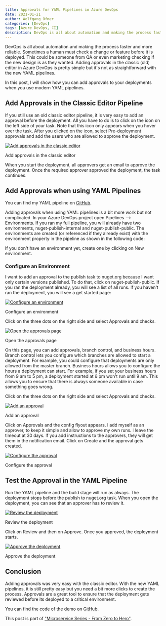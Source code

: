 ```yaml
---
title: Approvals for YAML Pipelines in Azure DevOps
date: 2021-01-21
author: Wolfgang Ofner
categories: [DevOps]
tags: [Azure DevOps, CI]
description: DevOps is all about automation and making the process faster and more reliable. Adding approvals in the classic (old) editor in Azure DevOps is pretty simple but it's not as straightforward with the new YAML pipelines.
---
```


DevOps is all about automation and making the process faster and more reliable. Sometimes a human must check a change or feature before it is deployed. This could be someone from QA or even marketing checking if the new design is as they wanted. Adding approvals in the classic (old) editor in Azure DevOps is pretty simple but it's not as straightforward with the new YAML pipelines.

In this post, I will show how you can add approvals to your deployments when you use modern YAML pipelines.

## Add Approvals in the Classic Editor Pipeline

If you still use an old classic editor pipeline, it is very easy to add an approval before the deployment. All you have to do is to click on the icon on the left side of your task. Note that this icon only appears when you hover over the task. After you clicked on the icon, select Pre-deployment approvals and add the users who are allowed to approve the deployment. 

<div class="col-12 col-sm-10 aligncenter">
  <a href="/assets/img/posts/2021/01/Add-approvals-in-the-classic-editor.jpg"><img loading="lazy" src="/assets/img/posts/2021/01/Add-approvals-in-the-classic-editor.jpg" alt="Add approvals in the classic editor" /></a>
  
  <p>
   Add approvals in the classic editor
  </p>
</div>

When you start the deployment, all approvers get an email to approve the deployment. Once the required approver approved the deployment, the task continues. 

## Add Approvals when using YAML Pipelines

You can find my YAML pipeline on <a href="https://github.com/WolfgangOfner/MicroserviceDemo/blob/master/Nuget/pipelines/Nuget-CI-CD.yml" target="_blank" rel="noopener noreferrer">GitHub</a>.

Adding approvals when using YAML pipelines is a bit more work but not complicated. In your Azure DevOps project open Pipelines --> Environments. If you ran my full pipeline, you will already have two environments, nuget-publish-internal and nuget-publish-public. The environments are created (or referenced if they already exist) with the environment property in the pipeline as shown in the following code:

<script src="https://gist.github.com/WolfgangOfner/1d25db75360db6d916939f213340677e.js"></script>

If you don't have an environment yet, create one by clicking on New environment.

### Configure an Environment

I want to add an approval to the publish task to nuget.org because I want only certain versions published. To do that, click on nuget-publish-public. If you ran the deployment already, you will see a list of all runs. If you haven't ran the deployment, you will see a get started page:

<div class="col-12 col-sm-10 aligncenter">
  <a href="/assets/img/posts/2021/01/Configure-an-environment.jpg"><img loading="lazy" src="/assets/img/posts/2021/01/Configure-an-environment.jpg" alt="Configure an environment" /></a>
  
  <p>
   Configure an environment
  </p>
</div>

Click on the three dots on the right side and select Approvals and checks.

<div class="col-12 col-sm-10 aligncenter">
  <a href="/assets/img/posts/2021/01/Open-the-approvals-page.jpg"><img loading="lazy" src="/assets/img/posts/2021/01/Open-the-approvals-page.jpg" alt="Open the approvals page" /></a>
  
  <p>
   Open the approvals page
  </p>
</div>

On this page, you can add approvals, branch control, and business hours. Branch control lets you configure which branches are allowed to start a deployment. For example, you could configure that deployments are only allowed from the master branch. Business hours allows you to configure the hours a deployment can start. For example, if you set your business hours from 9 am to 5 pm, a deployment started at 6 pm won't run until 9 am. This allows you to ensure that there is always someone available in case something goes wrong.

Click on the three dots on the right side and select Approvals and checks.

<div class="col-12 col-sm-10 aligncenter">
  <a href="/assets/img/posts/2021/01/Add-an-approval.jpg"><img loading="lazy" src="/assets/img/posts/2021/01/Add-an-approval.jpg" alt="Add an approval" /></a>
  
  <p>
   Add an approval
  </p>
</div>

Click on Approvals and the config flyout appears. I add myself as an approver, to keep it simple and allow to approve my own runs. I leave the timeout at 30 days. If you add instructions to the approvers, they will get them in the notification email. Click on Create and the approval gets created.

<div class="col-12 col-sm-10 aligncenter">
  <a href="/assets/img/posts/2021/01/Configure-the-approval.jpg"><img loading="lazy" src="/assets/img/posts/2021/01/Configure-the-approval.jpg" alt="Configure the approval" /></a>
  
  <p>
   Configure the approval
  </p>
</div>

## Test the Approval in the YAML Pipeline

Run the YAML pipeline and the build stage will run as always. The deployment stops before the publish to nuget.org task. When you open the deployment, you can see that an approver has to review it.

<div class="col-12 col-sm-10 aligncenter">
  <a href="/assets/img/posts/2021/01/Review-the-deployment.jpg"><img loading="lazy" src="/assets/img/posts/2021/01/Review-the-deployment.jpg" alt="Review the deployment" /></a>
  
  <p>
   Review the deployment
  </p>
</div>

Click on Review and then on Approve. Once you approved, the deployment starts.

<div class="col-12 col-sm-10 aligncenter">
  <a href="/assets/img/posts/2021/01/Approve-the-deployment.jpg"><img loading="lazy" src="/assets/img/posts/2021/01/Approve-the-deployment.jpg" alt="Approve the deployment" /></a>
  
  <p>
   Approve the deployment
  </p>
</div>

## Conclusion

Adding approvals was very easy with the classic editor. With the new YAML pipelines, it is still pretty easy but you need a bit more clicks to create the process. Approvals are a great tool to ensure that the deployment gets reviewed before its deployed to a critical environment.

You can find the code of the demo on <a href="https://github.com/WolfgangOfner/MicroserviceDemo" target="_blank" rel="noopener noreferrer">GitHub</a>.

This post is part of ["Microservice Series - From Zero to Hero"](/microservice-series-from-zero-to-hero).